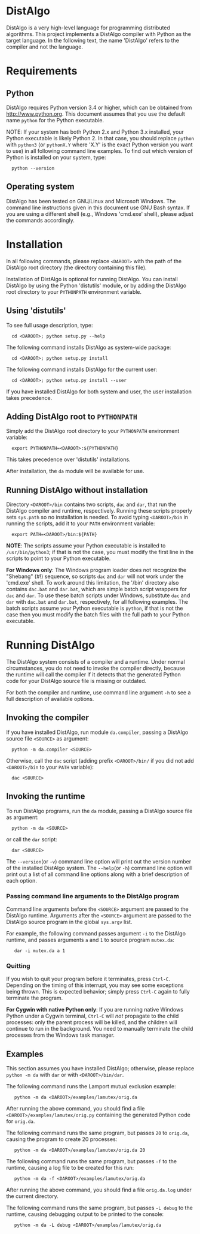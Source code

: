 # DistAlgo

  DistAlgo is a very high-level language for programming distributed
  algorithms. This project implements a DistAlgo compiler with Python as the
  target language. In the following text, the name 'DistAlgo' refers to the
  compiler and not the language.


# Requirements

## Python

   DistAlgo requires Python version 3.4 or higher, which can be obtained from
   http://www.python.org. This document assumes that you use the default name
   `python` for the Python executable.

   NOTE: If your system has both Python 2.x and Python 3.x installed, your
   Python executable is likely Python 2. In that case, you should replace
   `python` with `python3` (or `pythonX.Y` where 'X.Y' is the exact Python
   version you want to use) in all following command line examples. To find
   out which version of Python is installed on your system, type:

      python --version

## Operating system

   DistAlgo has been tested on GNU/Linux and Microsoft Windows. The command
   line instructions given in this document use GNU Bash syntax. If you are
   using a different shell (e.g., Windows 'cmd.exe' shell), please adjust the
   commands accordingly.


# Installation

  In all following commands, please replace `<DAROOT>` with the path of the
  DistAlgo root directory (the directory containing this file).

  Installation of DistAlgo is optional for running DistAlgo. You can install
  DistAlgo by using the Python 'distutils' module, or by adding the DistAlgo
  root directory to your `PYTHONPATH` environment variable.

## Using 'distutils'

   To see full usage description, type:

      cd <DAROOT>; python setup.py --help

The following command installs DistAlgo as system-wide package:

      cd <DAROOT>; python setup.py install

The following command installs DistAlgo for the current user:

      cd <DAROOT>; python setup.py install --user

   If you have installed DistAlgo for both system and user, the user
   installation takes precedence.

## Adding DistAlgo root to `PYTHONPATH`

   Simply add the DistAlgo root directory to your `PYTHONPATH` environment
   variable:

      export PYTHONPATH=<DAROOT>:${PYTHONPATH}

   This takes precedence over 'distutils' installations.

  After installation, the `da` module will be available for use.

## Running DistAlgo without installation

   Directory `<DAROOT>/bin` contains two scripts, `dac` and `dar`, that run
   the DistAlgo compiler and runtime, respectively. Running these scripts
   properly sets `sys.path` so no installation is needed. To avoid typing
   `<DAROOT>/bin` in running the scripts, add it to your `PATH` environment
   variable:

      export PATH=<DAROOT>/bin:${PATH}

   **NOTE**: The scripts assume your Python executable is installed to
   `/usr/bin/python3`; if that is not the case, you must modify the first line
   in the scripts to point to your Python executable.

   **For Windows only**: The Windows program loader does not recognize the
   "Shebang" (#!) sequence, so scripts `dac` and `dar` will not work under
   the 'cmd.exe' shell. To work around this limitation, the '<PROJROOT>/bin'
   directory also contains `dac.bat` and `dar.bat`, which are simple batch
   script wrappers for `dac` and `dar`. To use these batch scripts under
   Windows, substitute `dac` and `dar` with `dac.bat` and `dar.bat`,
   respectively, for all following examples. The batch scripts assume your
   Python executable is `python`, if that is not the case then you must
   modify the batch files with the full path to your Python executable.

# Running DistAlgo

  The DistAlgo system consists of a compiler and a runtime. Under normal
  circumstances, you do not need to invoke the compiler directly, because the
  runtime will call the compiler if it detects that the generated Python code
  for your DistAlgo source file is missing or outdated.

  For both the compiler and runtime, use command line argument `-h` to see a
  full description of available options.

## Invoking the compiler

   If you have installed DistAlgo, run module `da.compiler`, passing a
   DistAlgo source file `<SOURCE>` as argument:

      python -m da.compiler <SOURCE>
 
   Otherwise, call the `dac` script (adding prefix `<DAROOT>/bin/` if you did
   not add `<DAROOT>/bin` to your `PATH` variable):

      dac <SOURCE>

## Invoking the runtime

   To run DistAlgo programs, run the `da` module, passing a DistAlgo source
   file as argument:

      python -m da <SOURCE>

   or call the `dar` script:

      dar <SOURCE>
      
   The `--version`(or `-v`) command line option will print out the version
   number of the installed DistAlgo system. The `--help`(or `-h`) command
   line option will print out a list of all command line options along with
   a brief description of each option.

### Passing command line arguments to the DistAlgo program

   Command line arguments before the `<SOURCE>` argument are passed to the
   DistAlgo runtime. Arguments after the `<SOURCE>` argument are passed to the
   DistAlgo source program in the global `sys.argv` list.

   For example, the following command passes argument `-i` to the DistAlgo
   runtime, and passes arguments `a` and `1` to source program `mutex.da`:

       dar -i mutex.da a 1

### Quitting

   If you wish to quit your program before it terminates, press `Ctrl-C`.
   Depending on the timing of this interrupt, you may see some exceptions
   being thrown. This is expected behavior; simply press `Ctrl-C` again to
   fully terminate the program.

   **For Cygwin with native Python only**: If you are running native Windows
   Python under a Cygwin terminal, `Ctrl-C` will *not* propagate to the child
   processes: only the parent process will be killed, and the children will
   continue to run in the background. You need to manually terminate the child
   processes from the Windows task manager.

## Examples

   This section assumes you have installed DistAlgo; otherwise, please replace
   `python -m da` with `dar` or with `<DAROOT>/bin/dar`.

   The following command runs the Lamport mutual exclusion example:

       python -m da <DAROOT>/examples/lamutex/orig.da

   After running the above command, you should find a file
   `<DAROOT>/examples/lamutex/orig.py` containing the generated Python code
   for `orig.da`.

   The following command runs the same program, but passes `20` to `orig.da`,
   causing the program to create 20 processes:

       python -m da <DAROOT>/examples/lamutex/orig.da 20

   The following command runs the same program, but passes `-f` to the
   runtime, causing a log file to be created for this run:

       python -m da -f <DAROOT>/examples/lamutex/orig.da

   After running the above command, you should find a file `orig.da.log` under
   the current directory.

   The following command runs the same program, but passes `-L debug` to the
   runtime, causing debugging output to be printed to the console:

       python -m da -L debug <DAROOT>/examples/lamutex/orig.da
